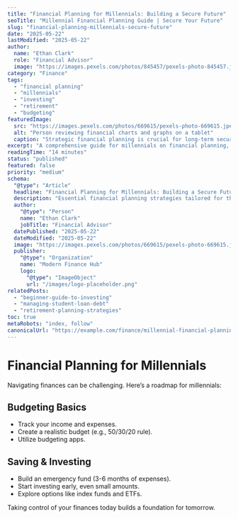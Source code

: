 ```yaml
---
title: "Financial Planning for Millennials: Building a Secure Future"
seoTitle: "Millennial Financial Planning Guide | Secure Your Future"
slug: "financial-planning-millennials-secure-future"
date: "2025-05-22"
lastModified: "2025-05-22"
author:
  name: "Ethan Clark"
  role: "Financial Advisor"
  image: "https://images.pexels.com/photos/845457/pexels-photo-845457.jpeg?auto=compress&cs=tinysrgb&w=1260&h=750&dpr=2"
category: "Finance"
tags:
  - "financial planning"
  - "millennials"
  - "investing"
  - "retirement"
  - "budgeting"
featuredImage:
  src: "https://images.pexels.com/photos/669615/pexels-photo-669615.jpeg?auto=compress&cs=tinysrgb&w=1260&h=750&dpr=2"
  alt: "Person reviewing financial charts and graphs on a tablet"
  caption: "Strategic financial planning is crucial for long-term security."
excerpt: "A comprehensive guide for millennials on financial planning, covering budgeting, saving, investing, and preparing for retirement in today's economic landscape."
readingTime: "14 minutes"
status: "published"
featured: false
priority: "medium"
schema:
  "@type": "Article"
  headline: "Financial Planning for Millennials: Building a Secure Future"
  description: "Essential financial planning strategies tailored for the millennial generation."
  author:
    "@type": "Person"
    name: "Ethan Clark"
    jobTitle: "Financial Advisor"
  datePublished: "2025-05-22"
  dateModified: "2025-05-22"
  image: "https://images.pexels.com/photos/669615/pexels-photo-669615.jpeg?auto=compress&cs=tinysrgb&w=1260&h=750&dpr=2"
  publisher:
    "@type": "Organization"
    name: "Modern Finance Hub"
    logo:
      "@type": "ImageObject"
      url: "/images/logo-placeholder.png"
relatedPosts:
  - "beginner-guide-to-investing"
  - "managing-student-loan-debt"
  - "retirement-planning-strategies"
toc: true
metaRobots: "index, follow"
canonicalUrl: "https://example.com/finance/millennial-financial-planning"
---
```


# Financial Planning for Millennials

Navigating finances can be challenging. Here’s a roadmap for millennials:

## Budgeting Basics

*   Track your income and expenses.
*   Create a realistic budget (e.g., 50/30/20 rule).
*   Utilize budgeting apps.

## Saving & Investing

*   Build an emergency fund (3-6 months of expenses).
*   Start investing early, even small amounts.
*   Explore options like index funds and ETFs.

Taking control of your finances today builds a foundation for tomorrow.

